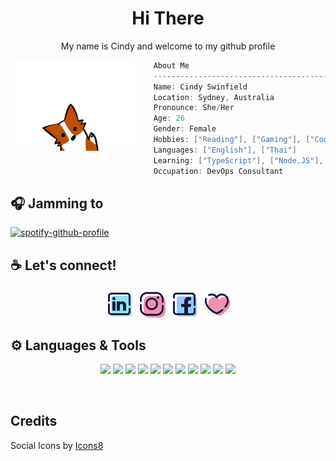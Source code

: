 <h1 align="center">Hi There</h1>
<p align="center">My name is Cindy and welcome to my github profile</p>

<img align="left" src="./images/cute-wave-small-fox.gif" width="200px"/>

```csharp
    About Me
    ------------------------------------------
    Name: Cindy Swinfield
    Location: Sydney, Australia
    Pronounce: She/Her
    Age: 26
    Gender: Female
    Hobbies: ["Reading"], ["Gaming"], ["Coding"], ["Cooking"]
    Languages: ["English"], ["Thai"]
    Learning: ["TypeScript"], ["Node.JS"], ["Express"], ["Python"], ["A lot lol"]
    Occupation: DevOps Consultant
```

## 🎧 Jamming to
[![spotify-github-profile](https://spotify-github-profile.kittinanx.com/api/view?uid=1296674225&cover_image=true&theme=novatorem&show_offline=false&background_color=121212&interchange=false&bar_color=fd80ff&bar_color_cover=false)](https://github.com/kittinan/spotify-github-profile)

## ☕ Let's connect!
<p align="center">
    <a href="https://linkedin.com/in/cindyswinfield" target="blank" style="text-decoration:none">
        <img align="center" src="./images/icons/icons8-linkedin-48.png" alt="cindyswinfield" />
    </a>
    <a href="https://instagram.com/czindy" target="blank" style="text-decoration:none">
        <img align="center" src="./images/icons/icons8-instagram-48.png" alt="czindy" />
    </a>
    <a href="https://www.facebook.com/cindyswinfield/" target="blank" style="text-decoration:none">
        <img align="center" src="./images/icons/icons8-facebook-48.png" alt="Cindy Swinfield" />
    </a>
    <a href="https://www.cindyswinfield.com/" target="blank" style="text-decoration:none">
        <img align="center" src="./images/icons/icons8-heart-48.png" alt="Personal Site" />
    </a>
</p>

## ⚙️ Languages & Tools
<p align="center">
  <img src="https://img.shields.io/badge/HTML5-E34F26?style=for-the-badge&logo=html5&logoColor=white" />
  <img src="https://img.shields.io/badge/CSS3-1572B6?style=for-the-badge&logo=css3&logoColor=white" />
  <img src="https://img.shields.io/badge/JavaScript-323330?style=for-the-badge&logo=javascript&logoColor=F7DF1E" />
  <img src="https://img.shields.io/badge/PHP-777BB4?style=for-the-badge&logo=php&logoColor=white" />
  <img src="https://img.shields.io/badge/json-5E5C5C?style=for-the-badge&logo=json&logoColor=white" />
  <img src="https://img.shields.io/badge/React-20232A?style=for-the-badge&logo=react&logoColor=61DAFB" />
  <img src="https://img.shields.io/badge/Bootstrap-563D7C?style=for-the-badge&logo=bootstrap&logoColor=white" />
  <img src="https://img.shields.io/badge/Tailwind_CSS-38B2AC?style=for-the-badge&logo=tailwind-css&logoColor=white" />
  <img src="https://img.shields.io/badge/jQuery-0769AD?style=for-the-badge&logo=jquery&logoColor=white" />
  <img src="https://img.shields.io/badge/Visual_Studio_Code-0078D4?style=for-the-badge&logo=visual%20studio%20code&logoColor=white" />
  <img src="https://img.shields.io/badge/Visual_Studio-5C2D91?style=for-the-badge&logo=visual%20studio&logoColor=white" />
</p>
<br>

## Credits
Social Icons by <a target="_blank" href="https://icons8.com">Icons8</a>

